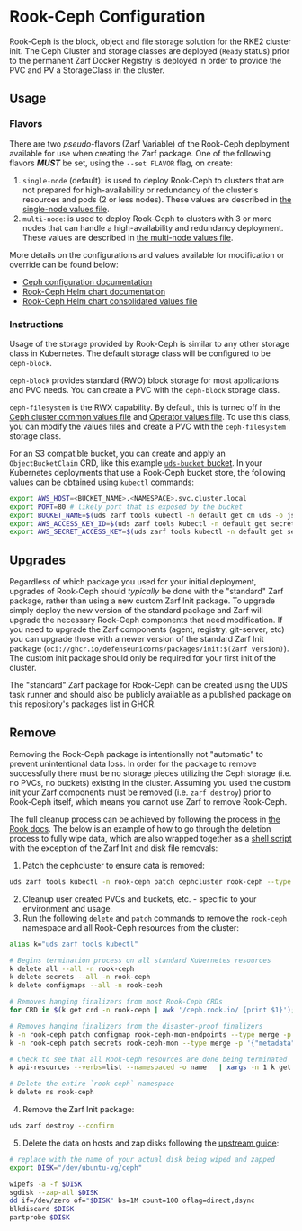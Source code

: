 # Rook-Ceph Configuration

Rook-Ceph is the block, object and file storage solution for the RKE2 cluster init. The Ceph Cluster and storage classes are deployed (`Ready` status) prior to the permanent Zarf Docker Registry is deployed in order to provide the PVC and PV a StorageClass in the cluster.

## Usage

### Flavors

There are two _pseudo_-flavors (Zarf Variable) of the Rook-Ceph deployment available for use when creating the Zarf package. One of the following flavors _**MUST**_ be set, using the `--set FLAVOR` flag, on create:

1. `single-node` (default): is used to deploy Rook-Ceph to clusters that are not prepared for high-availability or redundancy of the cluster's resources and pods (2 or less nodes). These values are described in [the single-node values file](../packages/rook-ceph/values/single-node-cluster-values.yaml).
2. `multi-node`: is used to deploy Rook-Ceph to clusters with 3 or more nodes that can handle a high-availability and redundancy deployment. These values are described in [the multi-node values file](../packages/rook-ceph/values/multi-node-cluster-values.yaml).

More details on the configurations and values available for modification or override can be found below:

- [Ceph configuration documentation](https://docs.ceph.com/en/latest/rados/configuration/)
- [Rook-Ceph Helm chart documentation](https://github.com/rook/rook/blob/master/Documentation/Helm-Charts/helm-charts.md)
- [Rook-Ceph Helm chart consolidated values file](https://github.com/rook/rook/blob/master/deploy/charts/rook-ceph-cluster/values.yaml)

### Instructions

Usage of the storage provided by Rook-Ceph is similar to any other storage class in Kubernetes. The default storage class will be configured to be `ceph-block`.

`ceph-block` provides standard (RWO) block storage for most applications and PVC needs. You can create a PVC with the `ceph-block` storage class.

`ceph-filesystem` is the RWX capability. By default, this is turned off in the [Ceph cluster common values file](../packages/rook-ceph/common/cluster-values-common.yaml) and [Operator values file](../packages/rook-ceph/values/operator-values.yaml). To use this class, you can modify the values files and create a PVC with the `ceph-filesystem` storage class.

For an S3 compatible bucket, you can create and apply an `ObjectBucketClaim` CRD, like this example [`uds-bucket` bucket](../packages/rook-ceph/common/uds-bucket.yaml). In your Kubernetes deployments that use a Rook-Ceph bucket store, the following values can be obtained using `kubectl` commands:

<!-- TODO: check on the AWS_HOST and PORT values below, based on bucket CRD -->

```bash
export AWS_HOST=<BUCKET_NAME>.<NAMESPACE>.svc.cluster.local
export PORT=80 # likely port that is exposed by the bucket
export BUCKET_NAME=$(uds zarf tools kubectl -n default get cm uds -o jsonpath='{.data.BUCKET_NAME}')
export AWS_ACCESS_KEY_ID=$(uds zarf tools kubectl -n default get secret uds -o jsonpath='{.data.AWS_ACCESS_KEY_ID}' | base64 --decode)
export AWS_SECRET_ACCESS_KEY=$(uds zarf tools kubectl -n default get secret uds -o jsonpath='{.data.AWS_SECRET_ACCESS_KEY}' | base64 --decode)
```

## Upgrades

Regardless of which package you used for your initial deployment, upgrades of Rook-Ceph should _typically_ be done with the "standard" Zarf package, rather than using a new custom Zarf Init package. To upgrade simply deploy the new version of the standard package and Zarf will upgrade the necessary Rook-Ceph components that need modification. If you need to upgrade the Zarf components (agent, registry, git-server, etc) you can upgrade those with a newer version of the standard Zarf Init package (`oci://ghcr.io/defenseunicorns/packages/init:$(Zarf version)`). The custom init package should only be required for your first init of the cluster.

The "standard" Zarf package for Rook-Ceph can be created using the UDS task runner and should also be publicly available as a published package on this repository's packages list in GHCR.

## Remove

Removing the Rook-Ceph package is intentionally not "automatic" to prevent unintentional data loss. In order for the package to remove successfully there must be no storage pieces utilizing the Ceph storage (i.e. no PVCs, no buckets) existing in the cluster. Assuming you used the custom init your Zarf components must be removed (i.e. `zarf destroy`) prior to Rook-Ceph itself, which means you cannot use Zarf to remove Rook-Ceph.

The full cleanup process can be achieved by following the process in [the Rook docs](https://rook.io/docs/rook/v1.11/Getting-Started/ceph-teardown/). The below is an example of how to go through the deletion process to fully wipe data, which are also wrapped together as a [shell script](../packages/rook-ceph/scripts/rook-ceph-destroy.sh) with the exception of the Zarf Init and disk file removals:

1. Patch the cephcluster to ensure data is removed:

```bash
uds zarf tools kubectl -n rook-ceph patch cephcluster rook-ceph --type merge -p '{"spec":{"cleanupPolicy":{"confirmation":"yes-really-destroy-data"}}}'
```

2. Cleanup user created PVCs and buckets, etc. - specific to your environment and usage.
3. Run the following `delete` and `patch` commands to remove the `rook-ceph` namespace and all Rook-Ceph resources from the cluster:

```bash
alias k="uds zarf tools kubectl"

# Begins termination process on all standard Kubernetes resources
k delete all --all -n rook-ceph
k delete secrets --all -n rook-ceph
k delete configmaps --all -n rook-ceph

# Removes hanging finalizers from most Rook-Ceph CRDs
for CRD in $(k get crd -n rook-ceph | awk '/ceph.rook.io/ {print $1}'); do k get -n rook-ceph "$CRD" -o name | xargs -I {} k patch -n rook-ceph {} --type merge -p '{"metadata":{"finalizers": []}}'; done

# Removes hanging finalizers from the disaster-proof finalizers
k -n rook-ceph patch configmap rook-ceph-mon-endpoints --type merge -p '{"metadata":{"finalizers": []}}'
k -n rook-ceph patch secrets rook-ceph-mon --type merge -p '{"metadata":{"finalizers": []}}'

# Check to see that all Rook-Ceph resources are done being terminated
k api-resources --verbs=list --namespaced -o name   | xargs -n 1 k get --show-kind --ignore-not-found -n rook-ceph

# Delete the entire `rook-ceph` namespace
k delete ns rook-ceph
```

4. Remove the Zarf Init package:

```bash
uds zarf destroy --confirm
```

5. Delete the data on hosts and zap disks following the [upstream guide](https://rook.io/docs/rook/v1.11/Getting-Started/ceph-teardown/#delete-the-data-on-hosts):

```bash
# replace with the name of your actual disk being wiped and zapped
export DISK="/dev/ubuntu-vg/ceph"

wipefs -a -f $DISK
sgdisk --zap-all $DISK
dd if=/dev/zero of="$DISK" bs=1M count=100 oflag=direct,dsync
blkdiscard $DISK
partprobe $DISK
```
